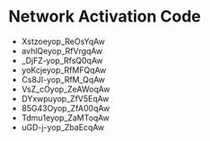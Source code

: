 # Network Activation Code
* Xstzoeyop_ReOsYqAw
* avhlQeyop_RfVrgqAw
* _DjFZ-yop_RfsQ0qAw
* yoKcjeyop_RfMFQqAw
* Cs8JI-yop_RfM_QqAw
* VsZ_cOyop_ZeAWoqAw
* DYxwpuyop_ZfV5EqAw
* 85G43Oyop_ZfA00qAw
* Tdmu1eyop_ZaMToqAw
* uGD-j-yop_ZbaEcqAw